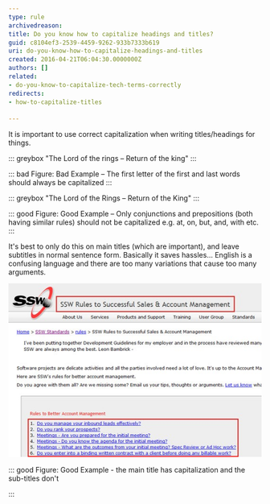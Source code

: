 ```yaml
---
type: rule
archivedreason: 
title: Do you know how to capitalize headings and titles?
guid: c8104ef3-2539-4459-9262-933b7333b619
uri: do-you-know-how-to-capitalize-headings-and-titles
created: 2016-04-21T06:04:30.0000000Z
authors: []
related:
- do-you-know-to-capitalize-tech-terms-correctly
redirects:
- how-to-capitalize-titles

---
```


It is important to use correct capitalization when writing titles/headings for things.


::: greybox
"The Lord of the rings – Return of the king"
:::



::: bad
Figure: Bad Example – The first letter of the first and last words should always be capitalized
:::



::: greybox
"The Lord of the Rings – Return of the King"
:::



::: good
Figure: Good Example – Only conjunctions and prepositions (both having similar rules) should not be capitalized e.g. at, on, but, and, with etc.
:::



<!--endintro-->

It's best to only do this on main titles (which are important), and leave subtitles in normal sentence form. Basically it saves hassles... English is a confusing language and there are too many variations that cause too many arguments.

![Good Example - the main title has capitalization and the sub-titles don't](good-example-of-capitalizing-titles.jpg)


::: good
Figure: Good Example - the main title has capitalization and the sub-titles don't

:::
